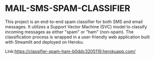 # MAIL-SMS-SPAM-CLASSIFIER

This project is an end-to-end spam classifier for both SMS and email messages. It utilizes a Support Vector Machine (SVC) model to classify incoming messages as either "spam" or "ham" (non-spam). The classification process is wrapped in a user-friendly web application built with Streamlit and deployed on Heroku.

Link:https://classifier-spam-ham-b0ddc3205119.herokuapp.com/
